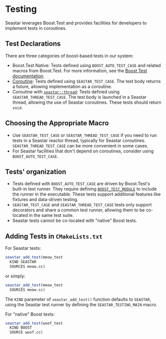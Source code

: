 # Testing

Seastar leverages Boost.Test and provides facilities for developers to implement tests in coroutines.

## Test Declarations

There are three categories of boost-based tests in our system:

* Boost.Test Native: Tests defined using `BOOST_AUTO_TEST_CASE` and related macros from Boost.Test. For more information, see the [Boost Test documentation](https://www.boost.org/doc/libs/release/libs/test/doc/html/boost_test/utf_reference/test_org_reference.html).
* [Coroutine](https://github.com/scylladb/seastar/blob/master/doc/tutorial.md#coroutines): Tests defined using `SEASTAR_TEST_CASE`. The test body returns a future, allowing implementation as a coroutine.
* Coroutine with [`seastar::thread`](https://github.com/scylladb/seastar/blob/master/doc/tutorial.md#seastarthread): Tests defined using `SEASTAR_THREAD_TEST_CASE`. The test body is launched in a Seastar thread, allowing the use of Seastar coroutines. These tests should return `void`.

## Choosing the Appropriate Macro

* Use `SEASTAR_TEST_CASE` or `SEASTAR_THREAD_TEST_CASE` if you need to run tests in a Seastar reactor thread, typically for Seastar coroutines. `SEASTAR_THREAD_TEST_CASE` can be more convenient in some cases.
* For Seastar facilities that don't depend on coroutines, consider using `BOOST_AUTO_TEST_CASE`.


## Tests' organization

* Tests defined with `BOOST_AUTO_TEST_CASE` are driven by Boost.Test's built-in test runner. They require defining [`BOOST_TEST_MODULE`](https://www.boost.org/doc/libs/release/libs/test/doc/html/boost_test/utf_reference/link_references/link_boost_test_module_macro.html) to include the runner in the executable. These tests support additional features like fixtures and data-driven testing.
* `SEASTAR_TEST_CASE` and `SEASTAR_THREAD_TEST_CASE` tests only support decorators and share a common test runner, allowing them to be co-located in the same test suite.
* Seastar tests cannot be co-located with "native" Boost tests.

## Adding Tests in `CMakeLists.txt`

For Seastar tests:

```cmake
seastar_add_test(meow_test
  KIND SEASTAR
  SOURCES meow.cc)
```

or simply:

```cmake
seastar_add_test(meow_test
  SOURCES meow.cc)
```

The `KIND` parameter of `seastar_add_test()` function defaults to `SEASTAR`, using the Seastar test runner by defining the `SEASTAR_TESTING_MAIN` macro.

For "native" Boost tests:

```cmake
seastar_add_test(woof_test
  KIND BOOST
  SOURCE woof.cc)
```


